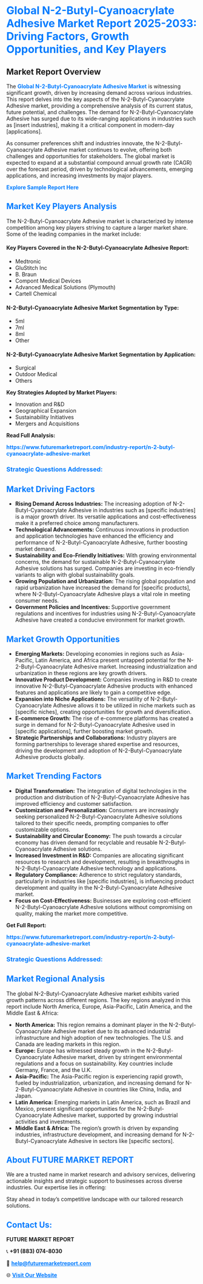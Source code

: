 <h1 style="color: #007BFF;">Global N-2-Butyl-Cyanoacrylate Adhesive Market Report 2025-2033: Driving Factors, Growth Opportunities, and Key Players</h1>

<section id="overview">
<h2>Market Report Overview</h2>
<p>The <a href="https://www.futuremarketreport.com/industry-report/n-2-butyl-cyanoacrylate-adhesive-market" style="color: #007BFF; text-decoration: none;"><strong>Global N-2-Butyl-Cyanoacrylate Adhesive Market</strong></a> is witnessing significant growth, driven by increasing demand across various industries. This report delves into the key aspects of the N-2-Butyl-Cyanoacrylate Adhesive market, providing a comprehensive analysis of its current status, future potential, and challenges. The demand for N-2-Butyl-Cyanoacrylate Adhesive has surged due to its wide-ranging applications in industries such as [insert industries], making it a critical component in modern-day [applications].</p>
<p>As consumer preferences shift and industries innovate, the N-2-Butyl-Cyanoacrylate Adhesive market continues to evolve, offering both challenges and opportunities for stakeholders. The global market is expected to expand at a substantial compound annual growth rate (CAGR) over the forecast period, driven by technological advancements, emerging applications, and increasing investments by major players.</p>
</section>

<section id="overview">
<p><a href="https://www.futuremarketreport.com/request-sample/reportId=79654" style="color: #007BFF; text-decoration: none;"><strong>Explore Sample Report Here</strong></a></p>
</section>

<section id="key-players">
<h2 style="color: #007BFF;">Market Key Players Analysis</h2>
<p>The N-2-Butyl-Cyanoacrylate Adhesive market is characterized by intense competition among key players striving to capture a larger market share. Some of the leading companies in the market include:</p>
<h4>Key Players Covered in the N-2-Butyl-Cyanoacrylate Adhesive Report:</h4>
<ul><li>Medtronic</li><li>GluStitch Inc</li><li>B. Braun</li><li>Compont Medical Devices</li><li>Advanced Medical Solutions (Plymouth)</li><li>Cartell Chemical</li></ul>
<h4>N-2-Butyl-Cyanoacrylate Adhesive Market Segmentation by Type:</h4>
<ul><li>5ml</li><li>7ml</li><li>8ml</li><li>Other</li></ul>

<h4>N-2-Butyl-Cyanoacrylate Adhesive Market Segmentation by Application:</h4>
<ul><li>Surgical</li><li>Outdoor Medical</li><li>Others</li></ul>
<p><strong>Key Strategies Adopted by Market Players:</strong></p>
<ul>
<li>Innovation and R&D</li>
<li>Geographical Expansion</li>
<li>Sustainability Initiatives</li>
<li>Mergers and Acquisitions</li>
</ul>
</section>

<section>
<p><strong>Read Full Analysis: </strong></p><a href="https://www.futuremarketreport.com/industry-report/n-2-butyl-cyanoacrylate-adhesive-market" style="color: #007BFF; text-decoration: none;"><strong>https://www.futuremarketreport.com/industry-report/n-2-butyl-cyanoacrylate-adhesive-market</strong></a>
<h3 style="color: #007BFF;">Strategic Questions Addressed:</h3>
</section>

<section id="driving-factors">
<h2 style="color: #007BFF;">Market Driving Factors</h2>
<ul>
<li><strong>Rising Demand Across Industries:</strong> The increasing adoption of N-2-Butyl-Cyanoacrylate Adhesive in industries such as [specific industries] is a major growth driver. Its versatile applications and cost-effectiveness make it a preferred choice among manufacturers.</li>
<li><strong>Technological Advancements:</strong> Continuous innovations in production and application technologies have enhanced the efficiency and performance of N-2-Butyl-Cyanoacrylate Adhesive, further boosting market demand.</li>
<li><strong>Sustainability and Eco-Friendly Initiatives:</strong> With growing environmental concerns, the demand for sustainable N-2-Butyl-Cyanoacrylate Adhesive solutions has surged. Companies are investing in eco-friendly variants to align with global sustainability goals.</li>
<li><strong>Growing Population and Urbanization:</strong> The rising global population and rapid urbanization have increased the demand for [specific products], where N-2-Butyl-Cyanoacrylate Adhesive plays a vital role in meeting consumer needs.</li>
<li><strong>Government Policies and Incentives:</strong> Supportive government regulations and incentives for industries using N-2-Butyl-Cyanoacrylate Adhesive have created a conducive environment for market growth.</li>
</ul>
</section>

<section id="growth-opportunities">
<h2 style="color: #007BFF;">Market Growth Opportunities</h2>
<ul>
<li><strong>Emerging Markets:</strong> Developing economies in regions such as Asia-Pacific, Latin America, and Africa present untapped potential for the N-2-Butyl-Cyanoacrylate Adhesive market. Increasing industrialization and urbanization in these regions are key growth drivers.</li>
<li><strong>Innovative Product Development:</strong> Companies investing in R&D to create innovative N-2-Butyl-Cyanoacrylate Adhesive products with enhanced features and applications are likely to gain a competitive edge.</li>
<li><strong>Expansion into Niche Applications:</strong> The versatility of N-2-Butyl-Cyanoacrylate Adhesive allows it to be utilized in niche markets such as [specific niches], creating opportunities for growth and diversification.</li>
<li><strong>E-commerce Growth:</strong> The rise of e-commerce platforms has created a surge in demand for N-2-Butyl-Cyanoacrylate Adhesive used in [specific applications], further boosting market growth.</li>
<li><strong>Strategic Partnerships and Collaborations:</strong> Industry players are forming partnerships to leverage shared expertise and resources, driving the development and adoption of N-2-Butyl-Cyanoacrylate Adhesive products globally.</li>
</ul>
</section>

<section id="trending-factors">
<h2 style="color: #007BFF;">Market Trending Factors</h2>
<ul>
<li><strong>Digital Transformation:</strong> The integration of digital technologies in the production and distribution of N-2-Butyl-Cyanoacrylate Adhesive has improved efficiency and customer satisfaction.</li>
<li><strong>Customization and Personalization:</strong> Consumers are increasingly seeking personalized N-2-Butyl-Cyanoacrylate Adhesive solutions tailored to their specific needs, prompting companies to offer customizable options.</li>
<li><strong>Sustainability and Circular Economy:</strong> The push towards a circular economy has driven demand for recyclable and reusable N-2-Butyl-Cyanoacrylate Adhesive solutions.</li>
<li><strong>Increased Investment in R&D:</strong> Companies are allocating significant resources to research and development, resulting in breakthroughs in N-2-Butyl-Cyanoacrylate Adhesive technology and applications.</li>
<li><strong>Regulatory Compliance:</strong> Adherence to strict regulatory standards, particularly in industries like [specific industries], is influencing product development and quality in the N-2-Butyl-Cyanoacrylate Adhesive market.</li>
<li><strong>Focus on Cost-Effectiveness:</strong> Businesses are exploring cost-efficient N-2-Butyl-Cyanoacrylate Adhesive solutions without compromising on quality, making the market more competitive.</li>
</ul>
</section>

<section>
<p><strong>Get Full Report: </strong></p><a href="https://www.futuremarketreport.com/industry-report/n-2-butyl-cyanoacrylate-adhesive-market" style="color: #007BFF; text-decoration: none;"><strong>https://www.futuremarketreport.com/industry-report/n-2-butyl-cyanoacrylate-adhesive-market</strong></a>
<h3 style="color: #007BFF;">Strategic Questions Addressed:</h3>
</section>


<section id="regional-analysis">
<h2 style="color: #007BFF;">Market Regional Analysis</h2>
<p>The global N-2-Butyl-Cyanoacrylate Adhesive market exhibits varied growth patterns across different regions. The key regions analyzed in this report include North America, Europe, Asia-Pacific, Latin America, and the Middle East & Africa:</p>
<ul>
<li><strong>North America:</strong> This region remains a dominant player in the N-2-Butyl-Cyanoacrylate Adhesive market due to its advanced industrial infrastructure and high adoption of new technologies. The U.S. and Canada are leading markets in this region.</li>
<li><strong>Europe:</strong> Europe has witnessed steady growth in the N-2-Butyl-Cyanoacrylate Adhesive market, driven by stringent environmental regulations and a focus on sustainability. Key countries include Germany, France, and the U.K.</li>
<li><strong>Asia-Pacific:</strong> The Asia-Pacific region is experiencing rapid growth, fueled by industrialization, urbanization, and increasing demand for N-2-Butyl-Cyanoacrylate Adhesive in countries like China, India, and Japan.</li>
<li><strong>Latin America:</strong> Emerging markets in Latin America, such as Brazil and Mexico, present significant opportunities for the N-2-Butyl-Cyanoacrylate Adhesive market, supported by growing industrial activities and investments.</li>
<li><strong>Middle East & Africa:</strong> The region’s growth is driven by expanding industries, infrastructure development, and increasing demand for N-2-Butyl-Cyanoacrylate Adhesive in sectors like [specific sectors].</li>
</ul>
</section>

<footer>
<h2 style="color: #007BFF;">About FUTURE MARKET REPORT</h2>
<p>We are a trusted name in market research and advisory services, delivering actionable insights and strategic support to businesses across diverse industries. Our expertise lies in offering:</p>

<p>Stay ahead in today’s competitive landscape with our tailored research solutions.</p>

<h2 style="color: #007BFF;">Contact Us:</h2>
<p><strong>FUTURE MARKET REPORT</strong></p>
<p>📞 <strong>+91 (883) 074-8030</strong></p>
<p>📧 <strong><a href="mailto:help@futuremarketreport.com" style="color: #007BFF;">help@futuremarketreport.com</a></strong></p>
<p>🌐 <strong><a href="https://www.futuremarketreport.com/" style="color: #007BFF;">Visit Our Website</a></strong></p>
</footer>